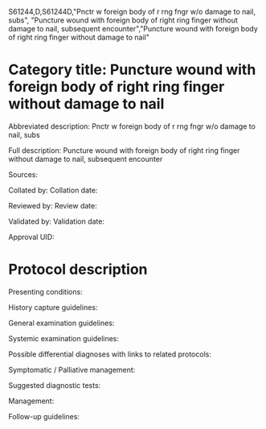 S61244,D,S61244D,"Pnctr w foreign body of r rng fngr w/o damage to nail, subs", "Puncture wound with foreign body of right ring finger without damage to nail, subsequent encounter","Puncture wound with foreign body of right ring finger without damage to nail"
# Category title: Puncture wound with foreign body of right ring finger without damage to nail

Abbreviated description: Pnctr w foreign body of r rng fngr w/o damage to nail, subs

Full description: Puncture wound with foreign body of right ring finger without damage to nail, subsequent encounter

Sources:

Collated by:
Collation date:

Reviewed by:
Review date:

Validated by:
Validation date:

Approval UID:

# Protocol description

Presenting conditions:

History capture guidelines:

General examination guidelines:

Systemic examination guidelines:

Possible differential diagnoses with links to related protocols:

Symptomatic / Palliative management:

Suggested diagnostic tests:

Management:

Follow-up guidelines:
